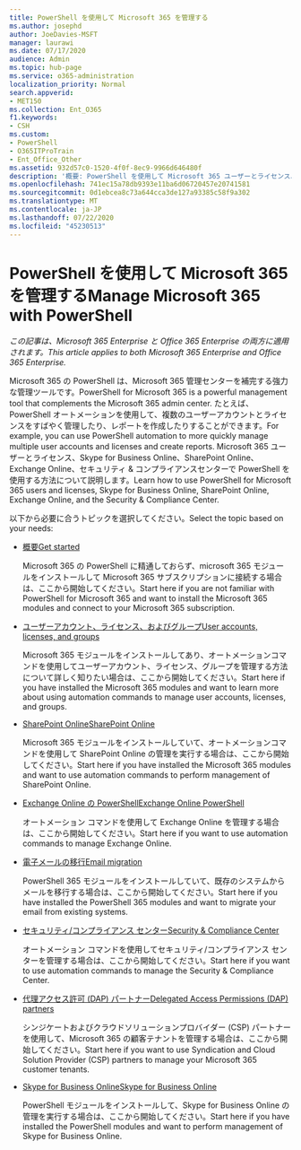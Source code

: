 ```yaml
---
title: PowerShell を使用して Microsoft 365 を管理する
ms.author: josephd
author: JoeDavies-MSFT
manager: laurawi
ms.date: 07/17/2020
audience: Admin
ms.topic: hub-page
ms.service: o365-administration
localization_priority: Normal
search.appverid:
- MET150
ms.collection: Ent_O365
f1.keywords:
- CSH
ms.custom:
- PowerShell
- O365ITProTrain
- Ent_Office_Other
ms.assetid: 932d57c0-1520-4f0f-8ec9-9966d646480f
description: '概要: PowerShell を使用して Microsoft 365 ユーザーとライセンス、Skype for Business Online、SharePoint Online、Exchange Online、セキュリティ & コンプライアンスセンターを管理する方法について説明します。'
ms.openlocfilehash: 741ec15a78db9393e11ba6d06720457e20741581
ms.sourcegitcommit: 0d1ebcea8c73a644cca3de127a93385c58f9a302
ms.translationtype: MT
ms.contentlocale: ja-JP
ms.lasthandoff: 07/22/2020
ms.locfileid: "45230513"
---
```

# <a name="manage-microsoft-365-with-powershell"></a><span data-ttu-id="74b63-103">PowerShell を使用して Microsoft 365 を管理する</span><span class="sxs-lookup"><span data-stu-id="74b63-103">Manage Microsoft 365 with PowerShell</span></span>

<span data-ttu-id="74b63-104">*この記事は、Microsoft 365 Enterprise と Office 365 Enterprise の両方に適用されます。*</span><span class="sxs-lookup"><span data-stu-id="74b63-104">*This article applies to both Microsoft 365 Enterprise and Office 365 Enterprise.*</span></span>

<span data-ttu-id="74b63-105">Microsoft 365 の PowerShell は、Microsoft 365 管理センターを補完する強力な管理ツールです。</span><span class="sxs-lookup"><span data-stu-id="74b63-105">PowerShell for Microsoft 365 is a powerful management tool that complements the Microsoft 365 admin center.</span></span> <span data-ttu-id="74b63-106">たとえば、PowerShell オートメーションを使用して、複数のユーザーアカウントとライセンスをすばやく管理したり、レポートを作成したりすることができます。</span><span class="sxs-lookup"><span data-stu-id="74b63-106">For example, you can use PowerShell automation to more quickly manage multiple user accounts and licenses and create reports.</span></span> <span data-ttu-id="74b63-107">Microsoft 365 ユーザーとライセンス、Skype for Business Online、SharePoint Online、Exchange Online、セキュリティ & コンプライアンスセンターで PowerShell を使用する方法について説明します。</span><span class="sxs-lookup"><span data-stu-id="74b63-107">Learn how to use PowerShell for Microsoft 365 users and licenses, Skype for Business Online, SharePoint Online, Exchange Online, and the Security & Compliance Center.</span></span>
  
<span data-ttu-id="74b63-108">以下から必要に合うトピックを選択してください。</span><span class="sxs-lookup"><span data-stu-id="74b63-108">Select the topic based on your needs:</span></span>
  
- [<span data-ttu-id="74b63-109">概要</span><span class="sxs-lookup"><span data-stu-id="74b63-109">Get started</span></span>](getting-started-with-office-365-powershell.md)

    <span data-ttu-id="74b63-110">Microsoft 365 の PowerShell に精通しておらず、microsoft 365 モジュールをインストールして Microsoft 365 サブスクリプションに接続する場合は、ここから開始してください。</span><span class="sxs-lookup"><span data-stu-id="74b63-110">Start here if you are not familiar with PowerShell for Microsoft 365 and want to install the Microsoft 365 modules and connect to your Microsoft 365 subscription.</span></span>

- [<span data-ttu-id="74b63-111">ユーザーアカウント、ライセンス、およびグループ</span><span class="sxs-lookup"><span data-stu-id="74b63-111">User accounts, licenses, and groups</span></span>](manage-user-accounts-and-licenses-with-office-365-powershell.md)

    <span data-ttu-id="74b63-112">Microsoft 365 モジュールをインストールしてあり、オートメーションコマンドを使用してユーザーアカウント、ライセンス、グループを管理する方法について詳しく知りたい場合は、ここから開始してください。</span><span class="sxs-lookup"><span data-stu-id="74b63-112">Start here if you have installed the Microsoft 365 modules and want to learn more about using automation commands to manage user accounts, licenses, and groups.</span></span>

- [<span data-ttu-id="74b63-113">SharePoint Online</span><span class="sxs-lookup"><span data-stu-id="74b63-113">SharePoint Online</span></span>](https://docs.microsoft.com/office365/enterprise/powershell/manage-sharepoint-online-with-office-365-powershell)

    <span data-ttu-id="74b63-114">Microsoft 365 モジュールをインストールしていて、オートメーションコマンドを使用して SharePoint Online の管理を実行する場合は、ここから開始してください。</span><span class="sxs-lookup"><span data-stu-id="74b63-114">Start here if you have installed the Microsoft 365 modules and want to use automation commands to perform management of SharePoint Online.</span></span>

- [<span data-ttu-id="74b63-115">Exchange Online の PowerShell</span><span class="sxs-lookup"><span data-stu-id="74b63-115">Exchange Online PowerShell</span></span>](https://docs.microsoft.com/powershell/exchange/exchange-online/exchange-online-powershell)

    <span data-ttu-id="74b63-116">オートメーション コマンドを使用して Exchange Online を管理する場合は、ここから開始してください。</span><span class="sxs-lookup"><span data-stu-id="74b63-116">Start here if you want to use automation commands to manage Exchange Online.</span></span>

- [<span data-ttu-id="74b63-117">電子メールの移行</span><span class="sxs-lookup"><span data-stu-id="74b63-117">Email migration</span></span>](use-powershell-for-email-migration-to-office-365.md)

    <span data-ttu-id="74b63-118">PowerShell 365 モジュールをインストールしていて、既存のシステムからメールを移行する場合は、ここから開始してください。</span><span class="sxs-lookup"><span data-stu-id="74b63-118">Start here if you have installed the PowerShell 365 modules and want to migrate your email from existing systems.</span></span>

- [<span data-ttu-id="74b63-119">セキュリティ/コンプライアンス センター</span><span class="sxs-lookup"><span data-stu-id="74b63-119">Security & Compliance Center</span></span>](https://docs.microsoft.com/powershell/exchange/office-365-scc/office-365-scc-powershell)

    <span data-ttu-id="74b63-120">オートメーション コマンドを使用してセキュリティ/コンプライアンス センターを管理する場合は、ここから開始してください。</span><span class="sxs-lookup"><span data-stu-id="74b63-120">Start here if you want to use automation commands to manage the Security & Compliance Center.</span></span>

- [<span data-ttu-id="74b63-121">代理アクセス許可 (DAP) パートナー</span><span class="sxs-lookup"><span data-stu-id="74b63-121">Delegated Access Permissions (DAP) partners</span></span>](manage-office-365-with-windows-powershell-for-delegated-access-permissions-dap-p.md)

    <span data-ttu-id="74b63-122">シンジケートおよびクラウドソリューションプロバイダー (CSP) パートナーを使用して、Microsoft 365 の顧客テナントを管理する場合は、ここから開始してください。</span><span class="sxs-lookup"><span data-stu-id="74b63-122">Start here if you want to use Syndication and Cloud Solution Provider (CSP) partners to manage your Microsoft 365 customer tenants.</span></span>

- [<span data-ttu-id="74b63-123">Skype for Business Online</span><span class="sxs-lookup"><span data-stu-id="74b63-123">Skype for Business Online</span></span>](manage-skype-for-business-online-with-office-365-powershell.md)

    <span data-ttu-id="74b63-124">PowerShell モジュールをインストールして、Skype for Business Online の管理を実行する場合は、ここから開始してください。</span><span class="sxs-lookup"><span data-stu-id="74b63-124">Start here if you have installed the PowerShell modules and want to perform management of Skype for Business Online.</span></span>
